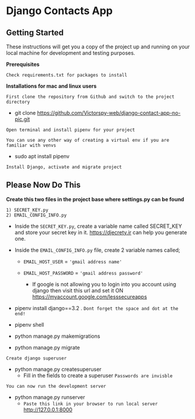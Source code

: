 # Django Contacts App


## Getting Started

These instructions will get you a copy of the project up and running on your local machine for development and testing purposes. 


  
**Prerequisites**

```
Check requirements.txt for packages to install
```

**Installations for mac and linux users**

```
First clone the repository from Github and switch to the project directory
```

* git clone https://github.com/Victorspy-web/django-contact-app-no-pic.git


```
Open terminal and install pipenv for your project
```

`
You can use any other way of creating a virtual env if you are familiar with venvs
`

* sudo apt install pipenv

```
Install Django, activate and migrate project
```

## Please Now Do This

**Create this two files in the project base where settings.py can be found**
```
1) SECRET_KEY.py 
2) EMAIL_CONFIG_INFO.py
```
* Inside the `SECRET_KEY.py`, create a variable name called SECRET_KEY and store your secret key in it. https://djecrety.ir can help you generate one.


* Inside the `EMAIL_CONFIG_INFO.py` file, create 2 variable names called;
  * `EMAIL_HOST_USER` = `'gmail address name'`
  * `EMAIL_HOST_PASSWORD` = `'gmail address password'`
  
    * If google is not allowing you to login into you account 
      using django then visit this url and set it ON
      https://myaccount.google.com/lesssecureapps


* pipenv install django==3.2 . `Dont forget the space and dot at the end!`
* pipenv shell
* python manage.py makemigrations
* python manage.py migrate


```
Create django superuser
```

* python manage.py createsuperuser
    * Fill in the fields to create a superuser `Passwords are invisble`


```
You can now run the development server
```

* python manage.py runserver
    * `Paste this link in your browser to run local server` http://127.0.0.1:8000
